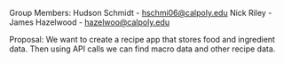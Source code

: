 Group Members:
Hudson Schmidt - hschmi06@calpoly.edu
Nick Riley - 
James Hazelwood - hazelwoo@calpoly.edu

Proposal:
We want to create a recipe app that stores food and ingredient data. Then using API calls we can find macro data and other recipe data. 
